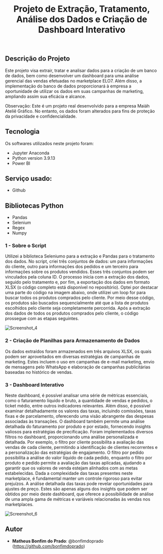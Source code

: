 ### <h1 align="center"> Projeto de Extração, Tratamento, Análise dos Dados e Criação de Dashboard Interativo </h1>







 <br>

## Descrição do Projeto </h1>
Este projeto visa extrair, tratar e analisar dados para a criação de um banco de dados, bem como desenvolver um dashboard para uma análise gerencial das vendas efetuadas no marketplace ELO7. Além disso, a implementação do banco de dados proporcionará à empresa a oportunidade de utilizar os dados em suas campanhas de marketing, ampliando assim sua eficácia e alcance.

Observação: Este é um projeto real desenvolvido para a empresa Maiáh Ateliê Gráfico. No entanto, os dados foram alterados para fins de proteção da privacidade e confidencialidade.


## Tecnologia
Os softwares utilizados neste projeto foram:

* Jupyter Anaconda
* Python version  3.9.13
* Power BI


## Serviço usado:
* Github


## Bibliotecas Python
* Pandas
* Selenium
* Regex
* Numpy


### 1 - Sobre o Script

  Utilizei a biblioteca Seleniumo para a extração e  Pandas para o tratamento dos dados. No script, criei três conjuntos de dados: um para informações do cliente, outro para informações dos pedidos e um terceiro para informações sobre os produtos vendidos. Esses três conjuntos podem ser vinculados pela coluna ID. O processo inicia com a extração dos dados, seguido pelo tratamento e, por fim, a exportação dos dados em formato XLSX (o código completo está disponível no repositório). Optei por destacar uma parte do código na imagem abaixo, onde utilizei um loop for para buscar todos os produtos comprados pelo cliente. Por meio desse código, os produtos são buscados sequencialmente até que a lista de produtos escolhidos pelo cliente seja completamente percorrida. Após a extração dos dados de todos os produtos comprados pelo cliente, o código prossegue com as etapas seguintes.

 ![Screenshot_4](https://github.com/bonfimdoprado/ELO7/assets/119675645/1b0520f1-bc8d-4ca2-948c-ac40212d222b)

 


### 2 - Criação de Planilhas para Armazenamento de Dados

  Os dados extraídos foram armazenados em três arquivos XLSX, os quais podem ser aproveitados em diversas estratégias de campanhas de marketing. Estes incluem o uso em campanhas de e-mail marketing, envio de mensagens pelo WhatsApp e elaboração de campanhas publicitárias baseadas no histórico de vendas.



### 3 - Dashboard Interativo

  Neste dashboard, é possível analisar uma série de métricas essenciais, como o faturamento líquido e bruto, a quantidade de vendas e pedidos, o ticket médio, entre outros indicadores relevantes. Além disso, é possível examinar detalhadamente os valores das taxas, incluindo comissões, taxas fixas e de parcelamento, oferecendo uma visão abrangente das despesas associadas às transações. O dashboard também permite uma análise detalhada do faturamento por produto e por estado, fornecendo insights valiosos para estratégias de precificação.
  Foram implementados diversos filtros no dashboard, proporcionando uma análise personalizada e detalhada. Por exemplo, o filtro por cliente possibilita a avaliação das vendas de cada cliente, permitindo a identificação de clientes recorrentes e a personalização das estratégias de engajamento. O filtro por pedido possibilita a análise do valor líquido de cada pedido, enquanto o filtro por produto e pedido permite a avaliação das taxas aplicadas, ajudando a garantir que os valores de venda estejam alinhados com as metas estabelecidas.
  Dada a complexidade das taxas presentes neste marketplace, é fundamental manter um controle rigoroso para evitar prejuízos. A análise detalhada das taxas pode revelar oportunidades para ajustes de preço. Estes são apenas alguns dos insights que podem ser obtidos por meio deste dashboard, que oferece a possibilidade de análise de uma ampla gama de métricas e variáveis relacionadas às vendas nos marketplaces.

![Screenshot_6](https://github.com/bonfimdoprado/ELO7/assets/119675645/36827bf2-bdf7-4f03-8d4d-375e937d6d02)

## Autor

* **Matheus Bonfim do Prado**: @bonfimdoprado (https://github.com/bonfimdoprado)
